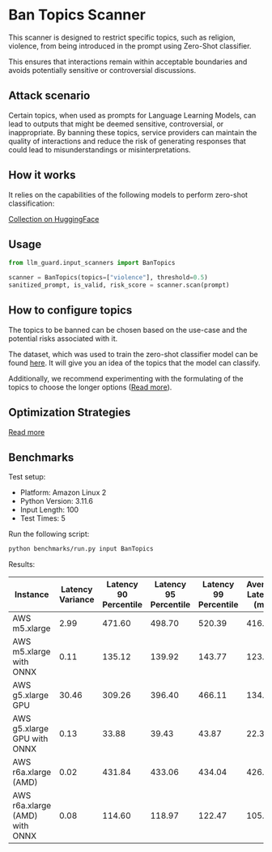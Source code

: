# Ban Topics Scanner

This scanner is designed to restrict specific topics, such as religion, violence, from being introduced in the prompt
using Zero-Shot classifier.

This ensures that interactions remain within acceptable boundaries and avoids potentially sensitive or controversial
discussions.

## Attack scenario

Certain topics, when used as prompts for Language Learning Models, can lead to outputs that might be deemed sensitive,
controversial, or inappropriate. By banning these topics, service providers can maintain the quality of interactions and
reduce the risk of generating responses that could lead to misunderstandings or misinterpretations.

## How it works

It relies on the capabilities of the following models to perform zero-shot classification:

[Collection on HuggingFace](https://huggingface.co/collections/MoritzLaurer/zeroshot-classifiers-6548b4ff407bb19ff5c3ad6f)

## Usage

```python
from llm_guard.input_scanners import BanTopics

scanner = BanTopics(topics=["violence"], threshold=0.5)
sanitized_prompt, is_valid, risk_score = scanner.scan(prompt)
```

## How to configure topics

The topics to be banned can be chosen based on the use-case and the potential risks associated with it.

The dataset, which was used to train the zero-shot classifier model can be found [here](https://huggingface.co/datasets/MoritzLaurer/synthetic_zeroshot_mixtral_v0.1).
It will give you an idea of the topics that the model can classify.

Additionally, we recommend experimenting with the formulating of the topics to choose the longer options ([Read more](https://huggingface.co/MoritzLaurer/deberta-v3-base-zeroshot-v2.0#flexible-usage-and-prompting)).

## Optimization Strategies

[Read more](../tutorials/optimization.md)

## Benchmarks

Test setup:

- Platform: Amazon Linux 2
- Python Version: 3.11.6
- Input Length: 100
- Test Times: 5

Run the following script:

```sh
python benchmarks/run.py input BanTopics
```

Results:

| Instance                       | Latency Variance | Latency 90 Percentile | Latency 95 Percentile | Latency 99 Percentile | Average Latency (ms) | QPS     |
|--------------------------------|------------------|-----------------------|-----------------------|-----------------------|----------------------|---------|
| AWS m5.xlarge                  | 2.99             | 471.60                | 498.70                | 520.39                | 416.47               | 240.11  |
| AWS m5.xlarge with ONNX        | 0.11             | 135.12                | 139.92                | 143.77                | 123.71               | 808.31  |
| AWS g5.xlarge GPU              | 30.46            | 309.26                | 396.40                | 466.11                | 134.50               | 743.47  |
| AWS g5.xlarge GPU with ONNX    | 0.13             | 33.88                 | 39.43                 | 43.87                 | 22.38                | 4467.55 |
| AWS r6a.xlarge (AMD)           | 0.02             | 431.84                | 433.06                | 434.04                | 426.87               | 234.26  |
| AWS r6a.xlarge (AMD) with ONNX | 0.08             | 114.60                | 118.97                | 122.47                | 105.69               | 946.14  |
